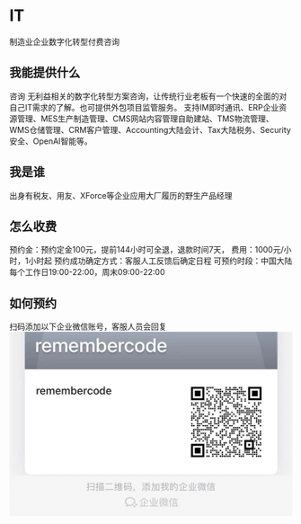 # IT
制造业企业数字化转型付费咨询

## 我能提供什么
咨询
无利益相关的数字化转型方案咨询，让传统行业老板有一个快速的全面的对自己IT需求的了解。也可提供外包项目监管服务。
支持IM即时通讯、ERP企业资源管理、MES生产制造管理、CMS网站内容管理自助建站、TMS物流管理、WMS仓储管理、CRM客户管理、Accounting大陆会计、Tax大陆税务、Security安全、OpenAI智能等。

## 我是谁
出身有税友、用友、XForce等企业应用大厂履历的野生产品经理

## 怎么收费
预约金：预约定金100元，提前144小时可全退，退款时间7天，
费用：1000元/小时，1小时起
预约成功确定方式：客服人工反馈后确定日程
可预约时段：中国大陆每个工作日19:00-22:00，周末09:00-22:00

## 如何预约
扫码添加以下企业微信账号，客服人员会回复
![remembercode@remembercode](https://github.com/remembercode/IT/blob/main/img/%E4%BC%81%E4%B8%9A%E5%BE%AE%E4%BF%A1_20230425133337.jpg)
